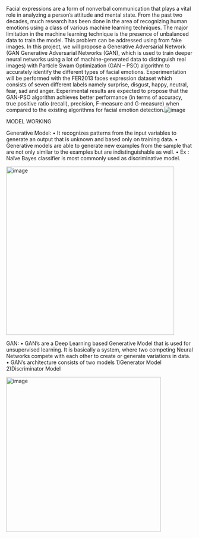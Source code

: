 Facial expressions are a form of nonverbal communication that plays a vital role in analyzing a person’s attitude and mental state. From the past two decades, much research has been done in the area of recognizing human emotions using a class of various machine learning techniques. The major limitation in the machine learning technique is the presence of unbalanced data to train the model. This problem can be addressed using from fake images. In this project, we will propose a Generative Adversarial Network (GAN Generative Adversarial Networks (GAN), which is used to train deeper neural networks using a lot of machine-generated data to distinguish real images) with Particle Swam Optimization (GAN – PSO) algorithm to accurately identify the different types of facial emotions. Experimentation will be performed with the FER2013 faces expression dataset which consists of seven different labels namely surprise, disgust, happy, neutral, fear, sad and anger. Experimental results are expected to propose that the GAN-PSO algorithm achieves better performance (in terms of accuracy, true positive ratio (recall), precision, F-measure and G-measure) when compared to the existing algorithms for facial emotion detection.![image](https://github.com/AsleshaDesetty/GAN-s-for-Facial-Emotion-Recognition/assets/65726005/e0690ae5-9ce1-418d-9355-b727d43fb399)



MODEL WORKING

Generative Model:
•	It recognizes patterns from the input variables to generate an output that is unknown and based only on training data.
•	Generative models are able to generate new examples from the sample that are not only similar to the examples but are indistinguishable as well.
•	Ex : Naïve Bayes classifier is most commonly used as discriminative model.

<img width="452" alt="image" src="https://github.com/AsleshaDesetty/GAN-s-for-Facial-Emotion-Recognition/assets/65726005/ff7a62e1-564f-4caf-b935-dabadc8b256d">


GAN:
•	GAN’s are a Deep Learning based Generative Model that is used for unsupervised learning. It is basically a system, where two competing Neural Networks compete with each other to create or generate variations in data.
•	GAN’s architecture consists of two models
      1)Generator Model          
      2)Discriminator Model
      
<img width="416" alt="image" src="https://github.com/AsleshaDesetty/GAN-s-for-Facial-Emotion-Recognition/assets/65726005/a58e8220-0799-4fd5-a75c-93a44a3081bf">




